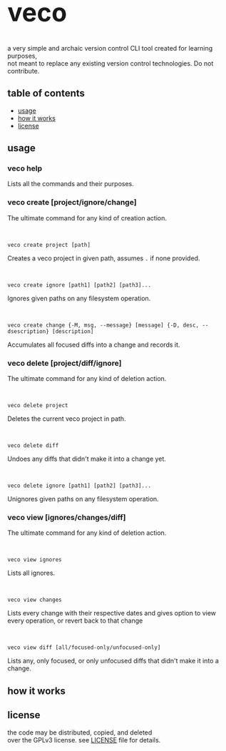 <h1 style="font-size: 56px">veco</h1>
a very simple and archaic version control CLI tool created for learning purposes, <br />
not meant to replace any existing version control technologies. Do not contribute.

## table of contents

- [usage](https://github.com/alperenozdnc/veco)
- [how it works](https://github.com/alperenozdnc/veco)
- [license](https://github.com/alperenozdnc/veco)

## usage

### veco help
Lists all the commands and their purposes.

### veco create [project/ignore/change]
The ultimate command for any kind of creation action.

<br />

```
veco create project [path]
```

Creates a veco project in given path, assumes `.` if none provided.

<br />

```
veco create ignore [path1] [path2] [path3]...
```

Ignores given paths on any filesystem operation.

<br />

```
veco create change {-M, msg, --message} [message] {-D, desc, --dsescription} [description]
```

Accumulates all focused diffs into a change and records it.

### veco delete [project/diff/ignore]
The ultimate command for any kind of deletion action.

<br />

```
veco delete project
```

Deletes the current veco project in path.

<br />

```
veco delete diff
```

Undoes any diffs that didn't make it into a change yet.

<br />

```
veco delete ignore [path1] [path2] [path3]...
```

Unignores given paths on any filesystem operation.

### veco view [ignores/changes/diff]
The ultimate command for any kind of deletion action.

<br />

```
veco view ignores 
```

Lists all ignores.

<br />

```
veco view changes
```

Lists every change with their respective dates and gives option to view every operation, or revert back to that change

<br />

```
veco view diff [all/focused-only/unfocused-only]
```
Lists any, only focused, or only unfocused diffs that didn't make it into a change.

## how it works

## license
the code may be distributed, copied, and deleted <br /> over the GPLv3 license. see [LICENSE](https://github.com/alperenozdnc/veco/blob/master/LICENSE) file for details.
